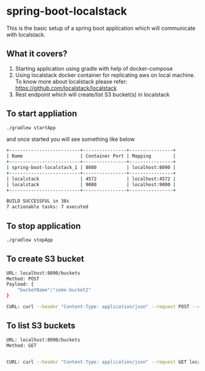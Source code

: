 # spring-boot-localstack
This is the basic setup of a spring boot application which will communicate with localstack.

## What it covers?
1) Starting application using gradle with help of docker-compose
2) Using localstack docker container for replicating aws on local machine. To know more about localstack please refer: https://github.com/localstack/localstack
3) Rest endpoint which will create/list S3 bucket(s) in localstack 

## To start appliation
```sh
./gradlew startApp
```

and once started you will see something like below
```sh
+--------------------------+----------------+----------------+
| Name                     | Container Port | Mapping        |
+--------------------------+----------------+----------------+
| spring-boot-localstack_1 | 8080           | localhost:8090 |
+--------------------------+----------------+----------------+
| localstack               | 4572           | localhost:4572 |
| localstack               | 9000           | localhost:9000 |
+--------------------------+----------------+----------------+

BUILD SUCCESSFUL in 38s
7 actionable tasks: 7 executed
```


## To stop application
```sh
./gradlew stopApp
```

## To create S3 bucket
```sh
URL: localhost:8090/buckets
Method: POST
Payload: {
	"bucketName":"some-bucket2"
}

CURL: curl --header "Content-Type: application/json" --request POST --data '{"bucketName":"some-bucket2"}' localhost:8090/buckets
```

## To list S3 buckets
```sh
URL: localhost:8090/buckets
Method: GET


CURL: curl --header "Content-Type: application/json" --request GET localhost:8090/buckets
```

